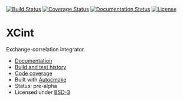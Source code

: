 [![Build Status](https://travis-ci.org/dftlibs/xcint.svg?branch=master)](https://travis-ci.org/dftlibs/xcint/builds)
[![Coverage Status](https://coveralls.io/repos/dftlibs/xcint/badge.png?branch=master)](https://coveralls.io/r/dftlibs/xcint?branch=master)
[![Documentation Status](https://readthedocs.org/projects/xcint/badge/?version=latest)](http://xcint.readthedocs.org)
[![License](https://img.shields.io/badge/license-%20BSD--3-blue.svg)](../master/LICENSE)


XCint
=====

Exchange-correlation integrator.

- [Documentation](http://xcint.readthedocs.org/)
- [Build and test history](https://travis-ci.org/dftlibs/xcint/builds)
- [Code coverage](https://coveralls.io/r/dftlibs/xcint)
- Built with [Autocmake](https://github.com/coderefinery/autocmake)
- Status: pre-alpha
- Licensed under [BSD-3](../master/LICENSE)
